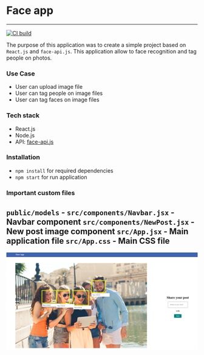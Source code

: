 # Face app
----
[![CI build](https://github.com/a-dubaj/FaceDetection/actions/workflows/node.js.yml/badge.svg?branch=master)](https://github.com/a-dubaj/FaceDetection/actions/workflows/node.js.yml)

The purpose of this application was to create a simple project based on `React.js` and `face-api.js`. This application allow to face recognition and tag people on photos.

### Use Case
- User can upload image file
- User can tag people on image files
- User can tag faces on image files

### Tech stack
- React.js
- Node.js
- API: [face-api.js](https://justadudewhohacks.github.io/face-api.js/docs/globals.html)

### Installation
- `npm install` for required dependencies
- `npm start` for run application


### Important custom files
`public/models` - 
`src/components/Navbar.jsx` - Navbar component
`src/components/NewPost.jsx` - New post image component
`src/App.jsx` - Main application file
`src/App.css` - Main CSS file
----
![image](./assets/app_screen.png)